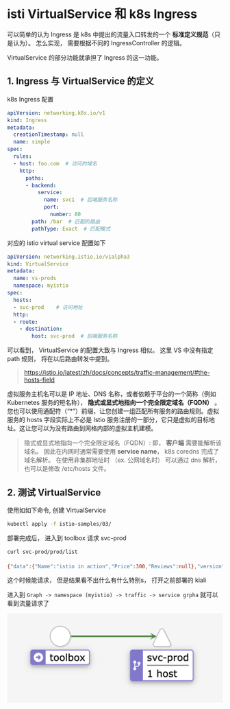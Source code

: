 # isti VirtualService 和 k8s Ingress

可以简单的认为 Ingress 是 k8s 中提出的流量入口转发的一个 **标准定义规范**（只是认为）。 怎么实现， 需要根据不同的 IngressController 的逻辑。

VirtualService 的部分功能就承担了 Ingress 的这一功能。

## 1. Ingress 与 VirtualService 的定义

k8s Ingress 配置

```yaml
apiVersion: networking.k8s.io/v1
kind: Ingress
metadata:
  creationTimestamp: null
  name: simple
spec:
  rules:
  - host: foo.com  # 访问的域名
    http:
      paths:
      - backend:
          service:
            name: svc1  # 后端服务名称
            port:
              number: 80
        path: /bar  # 匹配的路由
        pathType: Exact  # 匹配模式
```

对应的 istio virtual service 配置如下

```yaml
apiVersion: networking.istio.io/v1alpha3
kind: VirtualService
metadata:
  name: vs-prods
  namespace: myistio
spec:
  hosts:
  - svc-prod    # 访问地址
  http:
  - route:
    - destination:
        host: svc-prod  # 后端服务名称
```

可以看到，  VirtualService 的配置大致与 Ingress 相似。 这里 VS 中没有指定 path 规则， 将在以后路由转发中提到。

> https://istio.io/latest/zh/docs/concepts/traffic-management/#the-hosts-field

虚拟服务主机名可以是 IP 地址、DNS 名称，或者依赖于平台的一个简称（例如 Kubernetes 服务的短名称）， **隐式或显式地指向一个完全限定域名（FQDN）** 。您也可以使用通配符（“*”）前缀，让您创建一组匹配所有服务的路由规则。虚拟服务的 hosts 字段实际上不必是 Istio 服务注册的一部分，它只是虚拟的目标地址。这让您可以为没有路由到网格内部的虚拟主机建模。

> 隐式或显式地指向一个完全限定域名（FQDN）: 即， **客户端** 需要能解析该域名。  因此在内网时通常需要使用 **service name**， k8s coredns 完成了域名解析。 在使用非集群地址时 （ex. 公网域名时） 可以通过 dns 解析， 也可以是修改 /etc/hosts 文件。


## 2. 测试 VirtualService

使用如如下命令, 创建 VirtualService

```bash
kubectl apply -f istio-samples/03/
```

部署完成后， 进入到 toolbox 请求 svc-prod

```bash
curl svc-prod/prod/list

{"data":{"Name":"istio in action","Price":300,"Reviews":null},"version":"v1.0.0"}
```

这个时候能请求， 但是结果看不出什么有什么特别s， 打开之前部署的 kiali

进入到 `Graph -> namespace (myistio) -> traffic -> service grpha` 就可以看到流量请求了

![soolbox-svc-prod](/imgs/03/toolbox-svc-prod.png)

